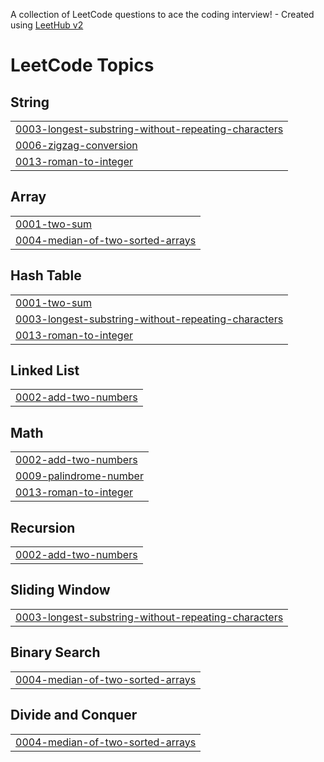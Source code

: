 A collection of LeetCode questions to ace the coding interview! - Created using [LeetHub v2](https://github.com/arunbhardwaj/LeetHub-2.0)
<!---LeetCode Topics Start-->
# LeetCode Topics
## String
|  |
| ------- |
| [0003-longest-substring-without-repeating-characters](https://github.com/Antonyreymone/leetcode/tree/master/0003-longest-substring-without-repeating-characters) |
| [0006-zigzag-conversion](https://github.com/Antonyreymone/leetcode/tree/master/0006-zigzag-conversion) |
| [0013-roman-to-integer](https://github.com/Antonyreymone/leetcode/tree/master/0013-roman-to-integer) |
## Array
|  |
| ------- |
| [0001-two-sum](https://github.com/Antonyreymone/leetcode/tree/master/0001-two-sum) |
| [0004-median-of-two-sorted-arrays](https://github.com/Antonyreymone/leetcode/tree/master/0004-median-of-two-sorted-arrays) |
## Hash Table
|  |
| ------- |
| [0001-two-sum](https://github.com/Antonyreymone/leetcode/tree/master/0001-two-sum) |
| [0003-longest-substring-without-repeating-characters](https://github.com/Antonyreymone/leetcode/tree/master/0003-longest-substring-without-repeating-characters) |
| [0013-roman-to-integer](https://github.com/Antonyreymone/leetcode/tree/master/0013-roman-to-integer) |
## Linked List
|  |
| ------- |
| [0002-add-two-numbers](https://github.com/Antonyreymone/leetcode/tree/master/0002-add-two-numbers) |
## Math
|  |
| ------- |
| [0002-add-two-numbers](https://github.com/Antonyreymone/leetcode/tree/master/0002-add-two-numbers) |
| [0009-palindrome-number](https://github.com/Antonyreymone/leetcode/tree/master/0009-palindrome-number) |
| [0013-roman-to-integer](https://github.com/Antonyreymone/leetcode/tree/master/0013-roman-to-integer) |
## Recursion
|  |
| ------- |
| [0002-add-two-numbers](https://github.com/Antonyreymone/leetcode/tree/master/0002-add-two-numbers) |
## Sliding Window
|  |
| ------- |
| [0003-longest-substring-without-repeating-characters](https://github.com/Antonyreymone/leetcode/tree/master/0003-longest-substring-without-repeating-characters) |
## Binary Search
|  |
| ------- |
| [0004-median-of-two-sorted-arrays](https://github.com/Antonyreymone/leetcode/tree/master/0004-median-of-two-sorted-arrays) |
## Divide and Conquer
|  |
| ------- |
| [0004-median-of-two-sorted-arrays](https://github.com/Antonyreymone/leetcode/tree/master/0004-median-of-two-sorted-arrays) |
<!---LeetCode Topics End-->